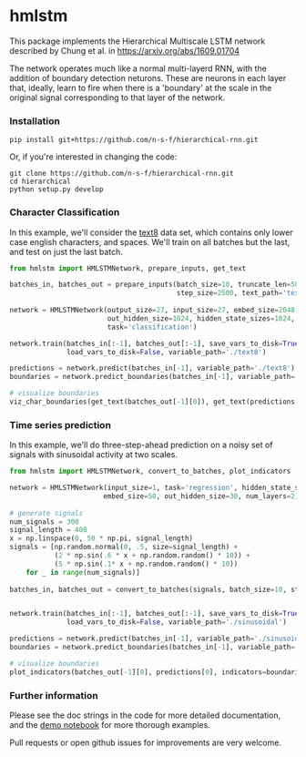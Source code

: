 # hmlstm

This package implements the Hierarchical Multiscale LSTM network described by
Chung et al. in https://arxiv.org/abs/1609.01704

The network operates much like a normal multi-layerd RNN, with the addition of
boundary detection neturons. These are neurons in each layer that, ideally, 
learn to fire when there is a 'boundary' at the scale in the original signal
corresponding to that layer of the network.

### Installation

```
pip install git+https://github.com/n-s-f/hierarchical-rnn.git
```

Or, if you're interested in changing the code:

```
git clone https://github.com/n-s-f/hierarchical-rnn.git
cd hierarchical
python setup.py develop
```

### Character Classification

In this example, we'll consider the 
[text8](https://cs.fit.edu/~mmahoney/compression/textdata.html) data set, which
contains only lower case english characters, and spaces. We'll train on all
batches but the last, and test on just the last batch.

```.py
from hmlstm import HMLSTMNetwork, prepare_inputs, get_text

batches_in, batches_out = prepare_inputs(batch_size=10, truncate_len=5000, 
                                         step_size=2500, text_path='text8.txt')
                                         
network = HMLSTMNetwork(output_size=27, input_size=27, embed_size=2048, 
                        out_hidden_size=1024, hidden_state_sizes=1024, 
                        task='classification')

network.train(batches_in[:-1], batches_out[:-1], save_vars_to_disk=True, 
              load_vars_to_disk=False, variable_path='./text8')

predictions = network.predict(batches_in[-1], variable_path='./text8')
boundaries = network.predict_boundaries(batches_in[-1], variable_path='./text8')

# visualize boundaries
viz_char_boundaries(get_text(batches_out[-1][0]), get_text(predictions[0]), boundaries[0])
```

### Time series prediction

In this example, we'll do three-step-ahead prediction on a noisy set of signals
with sinusoidal activity at two scales.

```.py
from hmlstm import HMLSTMNetwork, convert_to_batches, plot_indicators

network = HMLSTMNetwork(input_size=1, task='regression', hidden_state_sizes=30,
                       embed_size=50, out_hidden_size=30, num_layers=2)
                       
# generate signals
num_signals = 300
signal_length = 400
x = np.linspace(0, 50 * np.pi, signal_length)
signals = [np.random.normal(0, .5, size=signal_length) +
           (2 * np.sin(.6 * x + np.random.random() * 10)) +
           (5 * np.sin(.1* x + np.random.random() * 10))
    for _ in range(num_signals)] 
    
batches_in, batches_out = convert_to_batches(signals, batch_size=10, steps_ahead=3)


network.train(batches_in[:-1], batches_out[:-1], save_vars_to_disk=True, 
              load_vars_to_disk=False, variable_path='./sinusoidal')

predictions = network.predict(batches_in[-1], variable_path='./sinusoidal')
boundaries = network.predict_boundaries(batches_in[-1], variable_path='./sinusoidal')

# visualize boundaries
plot_indicators(batches_out[-1][0], predictions[0], indicators=boundaries[0])
```

### Further information

Please see the doc strings in the code for more detailed documentation, and the
[demo notebook](https://github.com/n-s-f/hierarchical-rnn/blob/master/hmlstm_demo.ipynb)
for more thorough examples.

Pull requests or open github issues for improvements are very welcome.
